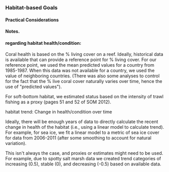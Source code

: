 ### Habitat-based Goals
#### Practical Considerations




#### Notes.

#### regarding habitat health/condition:

<!---Via #362--->

Coral health is based on the % living cover on a reef. Ideally, historical data is available that can provide a reference point for % living cover. For our reference point, we used the mean predicted values for a country from 1985-1987. When this data was not available for a country, we used the value of neighboring countries. (There was also some analyses to control for the fact that the % live coral cover naturally varies over time, hence the use of "predicted values").

For soft-bottom habitat, we estimated status based on the intensity of trawl fishing as a proxy (pages 51 and 52 of SOM 2012).


habitat trend: Change in health/condition over time

Ideally, there will be enough years of data to directly calculate the recent change in health of the habitat (i.e., using a linear model to calculate trend). For example, for sea ice, we fit a linear model to a metric of sea ice cover for data from 2006-2011 (after some smoothing to account for natural variation).

This isn't always the case, and proxies or estimates might need to be used. For example, due to spotty salt marsh data we created trend categories of increasing (0.5), stable (0), and decreasing (-0.5) based on available data.
